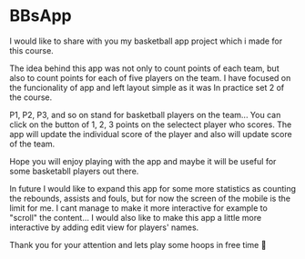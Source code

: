 # BBsApp
I would like to share with you my basketball app project which i made for this course.

The idea behind this app was not only to count points of each team, but also to count points for each of five players on the team. I have focused on the funcionality of app and left layout simple as it was In practice set 2 of the course.

P1, P2, P3, and so on stand for basketball players on the team... You can click on the button of 1, 2, 3 points on the selectect player who scores. The app will update the individual score of the player and also will update score of the team.

Hope you will enjoy playing with the app and maybe it will be useful for some basketabll players out there.

In future I would like to expand this app for some more statistics as counting the rebounds, assists and fouls, but for now the screen of the mobile is the limit for me. I cant manage to make it more interactive for example to "scroll" the content...
I would also like to make this app a little more interactive by adding edit view for players' names.

Thank you for your attention and lets play some hoops in free time :basketball:
